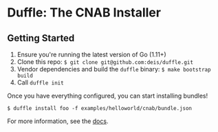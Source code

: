 # Duffle: The CNAB Installer

## Getting Started

1. Ensure you're running the latest version of Go (1.11+)
2. Clone this repo: `$ git clone git@github.com:deis/duffle.git`
3. Vendor dependencies and build the `duffle` binary: `$ make bootstrap build`
4. Call `duffle init`

Once you have everything configured, you can start installing bundles!

```
$ duffle install foo -f examples/helloworld/cnab/bundle.json
```


For more information, see the [docs](docs/).
